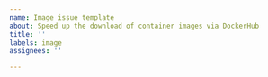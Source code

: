 ```yaml
---
name: Image issue template
about: Speed up the download of container images via DockerHub
title: ''
labels: image
assignees: ''

---
```



